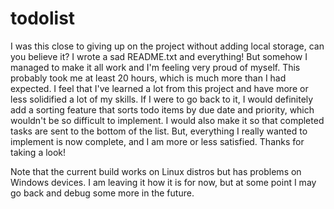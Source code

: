 # todolist

I was this close to giving up on the project without adding local storage, can you believe it? I wrote a sad README.txt and everything! But somehow I managed to make it all work and I'm feeling very proud of myself. This probably took me at least 20 hours, which is much more than I had expected. I feel that I've learned a lot from this project and have more or less solidified a lot of my skills. If I were to go back to it, I would definitely add a sorting feature that sorts todo items by due date and priority, which wouldn't be so difficult to implement. I would also make it so that completed tasks are sent to the bottom of the list. But, everything I really wanted to implement is now complete, and I am more or less satisfied. Thanks for taking a look!

Note that the current build works on Linux distros but has problems on Windows devices. I am leaving it how it is for now, but at some point I may go back and debug some more in the future.
